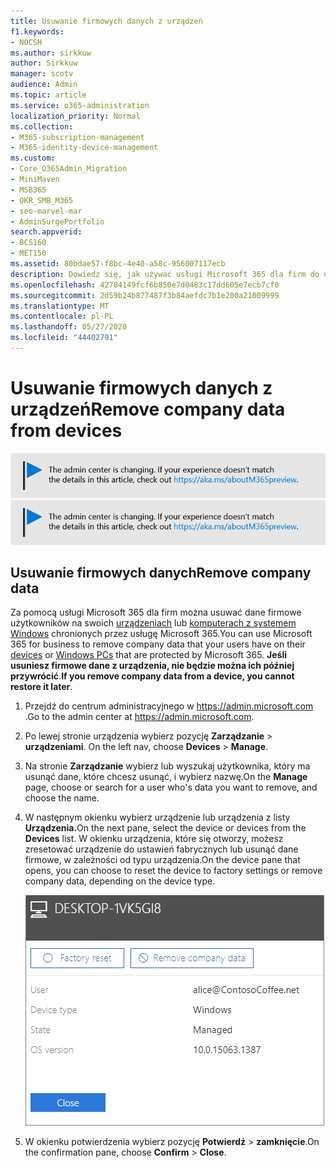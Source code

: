 ```yaml
---
title: Usuwanie firmowych danych z urządzeń
f1.keywords:
- NOCSH
ms.author: sirkkuw
author: Sirkkuw
manager: scotv
audience: Admin
ms.topic: article
ms.service: o365-administration
localization_priority: Normal
ms.collection:
- M365-subscription-management
- M365-identity-device-management
ms.custom:
- Core_O365Admin_Migration
- MiniMaven
- MSB365
- OKR_SMB_M365
- seo-marvel-mar
- AdminSurgePortfolio
search.appverid:
- BCS160
- MET150
ms.assetid: 80bdae57-f8bc-4e40-a58c-956007117ecb
description: Dowiedz się, jak używać usługi Microsoft 365 dla firm do usuwania danych firmowych, które użytkownicy mają na swoich urządzeniach lub komputerach z systemem Windows.
ms.openlocfilehash: 42784149fcf6b850e7d0483c17dd605e7ecb7cf0
ms.sourcegitcommit: 2d59b24b877487f3b84aefdc7b1e200a21009999
ms.translationtype: MT
ms.contentlocale: pl-PL
ms.lasthandoff: 05/27/2020
ms.locfileid: "44402791"
---
```

# <a name="remove-company-data-from-devices"></a><span data-ttu-id="c69d3-103">Usuwanie firmowych danych z urządzeń</span><span class="sxs-lookup"><span data-stu-id="c69d3-103">Remove company data from devices</span></span>

<span data-ttu-id="c69d3-104">[![Etykieta informująca, że centrum administracyjne zmienia się, a więcej informacji na ten temat możesz znaleźć w witrynie aka.ms/aboutM365preview.](../media/m365admincenterchanging.png)](https://docs.microsoft.com/office365/admin/microsoft-365-admin-center-preview)</span><span class="sxs-lookup"><span data-stu-id="c69d3-104">[![Label to let you know the admin center is changing and you can find more details at aka.ms/aboutM365preview.](../media/m365admincenterchanging.png)](https://docs.microsoft.com/office365/admin/microsoft-365-admin-center-preview)</span></span>

## <a name="remove-company-data"></a><span data-ttu-id="c69d3-105">Usuwanie firmowych danych</span><span class="sxs-lookup"><span data-stu-id="c69d3-105">Remove company data</span></span>

<span data-ttu-id="c69d3-106">Za pomocą usługi Microsoft 365 dla firm można usuwać dane firmowe użytkowników na swoich [urządzeniach](app-protection-settings-for-android-and-ios.md) lub [komputerach z systemem Windows](protection-settings-for-windows-10-devices.md) chronionych przez usługę Microsoft 365.</span><span class="sxs-lookup"><span data-stu-id="c69d3-106">You can use Microsoft 365 for business to remove company data that your users have on their [devices](app-protection-settings-for-android-and-ios.md) or [Windows PCs](protection-settings-for-windows-10-devices.md) that are protected by Microsoft 365.</span></span> <span data-ttu-id="c69d3-107">**Jeśli usuniesz firmowe dane z urządzenia, nie będzie można ich później przywrócić**.</span><span class="sxs-lookup"><span data-stu-id="c69d3-107">**If you remove company data from a device, you cannot restore it later**.</span></span> 
  
1. <span data-ttu-id="c69d3-108">Przejdź do centrum administracyjnego w <a href="https://go.microsoft.com/fwlink/p/?linkid=837890" target="_blank">https://admin.microsoft.com</a> .</span><span class="sxs-lookup"><span data-stu-id="c69d3-108">Go to the admin center at <a href="https://go.microsoft.com/fwlink/p/?linkid=837890" target="_blank">https://admin.microsoft.com</a>.</span></span>
    
2. <span data-ttu-id="c69d3-109">Po lewej stronie urządzenia wybierz pozycję **Zarządzanie** \> **urządzeniami**.  </span><span class="sxs-lookup"><span data-stu-id="c69d3-109">On the left nav, choose **Devices**  \> **Manage**.</span></span>
  
3. <span data-ttu-id="c69d3-110">Na stronie **Zarządzanie** wybierz lub wyszukaj użytkownika, który ma usunąć dane, które chcesz usunąć, i wybierz nazwę.</span><span class="sxs-lookup"><span data-stu-id="c69d3-110">On the **Manage** page, choose or search for a user who's data you want to remove, and choose the name.</span></span> 
    
4. <span data-ttu-id="c69d3-111">W następnym okienku wybierz urządzenie lub urządzenia z listy **Urządzenia.**</span><span class="sxs-lookup"><span data-stu-id="c69d3-111">On the next pane, select the device or devices from the **Devices** list.</span></span> <span data-ttu-id="c69d3-112">W okienku urządzenia, które się otworzy, możesz zresetować urządzenie do ustawień fabrycznych lub usunąć dane firmowe, w zależności od typu urządzenia.</span><span class="sxs-lookup"><span data-stu-id="c69d3-112">On the device pane that opens, you can choose to reset the device to factory settings or remove company data, depending on the device type.</span></span> 
    
    ![W okienku usuń dane firmy wybierz urządzenie, z którego chcesz usunąć dane.](../media/resetorremove.png)
  
5. <span data-ttu-id="c69d3-114">W okienku potwierdzenia wybierz pozycję **Potwierdź** \> **zamknięcie**.</span><span class="sxs-lookup"><span data-stu-id="c69d3-114">On the confirmation pane, choose **Confirm** \> **Close**.</span></span>
    


